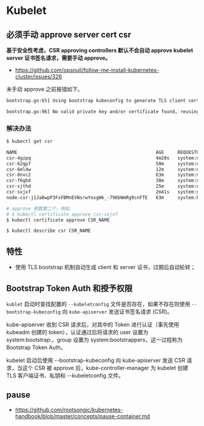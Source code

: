 # Kubelet

## 必须手动 approve server cert csr

**基于安全性考虑，CSR approving controllers 默认不会自动 approve kubelet server 证书签名请求，需要手动 approve。**

* https://github.com/opsnull/follow-me-install-kubernetes-cluster/issues/326

未手动 approve 之前报错如下。

```bash
bootstrap.go:65] Using bootstrap kubeconfig to generate TLS client cert, key and kubeconfig file

bootstrap.go:96] No valid private key and/or certificate found, reusing existing private key or creating a new one
```

### 解决办法

```bash
$ kubectl get csr

NAME                                                   AGE     REQUESTOR                 CONDITION
csr-4gzpq                                              4m20s   system:node:node1         Pending
csr-62qp7                                              50m     system:node:node1         Pending
csr-6ml4w                                              12m     system:node:node1         Pending
csr-8nvc2                                              63m     system:node:node1         Pending
csr-f6gbd                                              38m     system:node:node1         Pending
csr-sjthd                                              25m     system:node:node1         Pending
csr-sxjxf                                              2m41s   system:node:node1         Pending
node-csr-j1Ja8wpP3FxFBMnEVNsrwYosgWk_-796bWmRg9cnFTE   63m     system:bootstrap:fp7k2i   Approved,Issued

# approve 倒数第二个，例如
# $ kubectl certificate approve csr-sxjxf
$ kubectl certificate approve CSR_NAME

$ kubectl describe csr CSR_NAME
```

## 特性

* 使用 TLS bootstrap 机制自动生成 client 和 server 证书，过期后自动轮转；

## Bootstrap Token Auth 和授予权限

`kublet` 启动时查找配置的 `--kubeletconfig` 文件是否存在，如果不存在则使用 `--bootstrap-kubeconfig` 向 `kube-apiserver` 发送证书签名请求 (CSR)。

kube-apiserver 收到 CSR 请求后，对其中的 Token 进行认证（事先使用 kubeadm 创建的 token），认证通过后将请求的 user 设置为 system:bootstrap:，group 设置为 system:bootstrappers，这一过程称为 Bootstrap Token Auth。

kubelet 启动后使用 --bootstrap-kubeconfig 向 kube-apiserver 发送 CSR 请求，当这个 CSR 被 approve 后，kube-controller-manager 为 kubelet 创建 TLS 客户端证书、私钥和 --kubeletconfig 文件。

## pause

* https://github.com/rootsongjc/kubernetes-handbook/blob/master/concepts/pause-container.md
